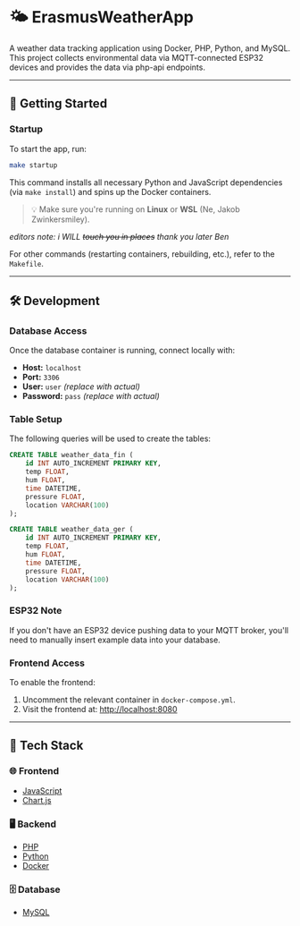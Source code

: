 # 🌤️ ErasmusWeatherApp

A weather data tracking application using Docker, PHP, Python, and MySQL. This project collects environmental data via MQTT-connected ESP32 devices and provides the data via php-api endpoints.

---

## 🚀 Getting Started

### Startup

To start the app, run:

```bash
make startup
```

This command installs all necessary Python and JavaScript dependencies (via `make install`) and spins up the Docker containers.

> 💡 Make sure you're running on **Linux** or **WSL** (Ne, Jakob Zwinkersmiley).

*editors note: i WILL ~~touch you in places~~ thank you later Ben*

For other commands (restarting containers, rebuilding, etc.), refer to the `Makefile`.

---

## 🛠️ Development

### Database Access

Once the database container is running, connect locally with:

- **Host:** `localhost`  
- **Port:** `3306`  
- **User:** `user` *(replace with actual)*  
- **Password:** `pass` *(replace with actual)*  

### Table Setup

The following queries will be used to create the tables:

```sql
CREATE TABLE weather_data_fin (
    id INT AUTO_INCREMENT PRIMARY KEY,
    temp FLOAT,
    hum FLOAT,
    time DATETIME,
    pressure FLOAT,
    location VARCHAR(100)
);
```

```sql
CREATE TABLE weather_data_ger (
    id INT AUTO_INCREMENT PRIMARY KEY,
    temp FLOAT,
    hum FLOAT,
    time DATETIME,
    pressure FLOAT,
    location VARCHAR(100)
);
```

### ESP32 Note

If you don't have an ESP32 device pushing data to your MQTT broker, you'll need to manually insert example data into your database.

### Frontend Access

To enable the frontend:

1. Uncomment the relevant container in `docker-compose.yml`.
2. Visit the frontend at: [http://localhost:8080](http://localhost:8080)

---

## 🧰 Tech Stack

### 🌐 Frontend

- [JavaScript](https://developer.mozilla.org/en-US/docs/Web/JavaScript)
- [Chart.js](https://www.chartjs.org/docs/latest/)

### 🖥️ Backend

- [PHP](https://www.php.net/docs.php)
- [Python](https://docs.python.org/3/)
- [Docker](https://docs.docker.com/)

### 🗄️ Database

- [MySQL](https://dev.mysql.com/doc/)
